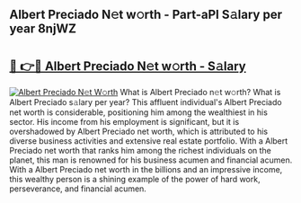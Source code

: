 ## Albert Preciado N𝚎t w𝚘rth - Part-aPI S𝚊lary per year 8njWZ

# <h2><a href="http://gc0drp.nevu.top/?p=Albert+Preciado">🔗 👉🔴 Albert Preciado N𝚎t w𝚘rth - S𝚊lary</a></h2>

[![Albert Preciado N𝚎t W𝚘rth](https://i.imgur.com/Oavwk0R.jpeg)](http://gc0drp.nevu.top/?p=Albert+Preciado)
What is Albert Preciado n𝚎t w𝚘rth? What is Albert Preciado s𝚊lary per year?
This affluent individual's Albert Preciado net worth is considerable, positioning him among the wealthiest in his sector. His income from his employment is significant, but it is overshadowed by Albert Preciado net worth, which is attributed to his diverse business activities and extensive real estate portfolio. With a Albert Preciado net worth that ranks him among the richest individuals on the planet, this man is renowned for his business acumen and financial acumen. With a Albert Preciado net worth in the billions and an impressive income, this wealthy person is a shining example of the power of hard work, perseverance, and financial acumen.
